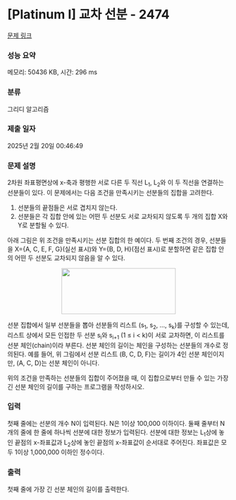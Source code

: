 # [Platinum I] 교차 선분 - 2474 

[문제 링크](https://www.acmicpc.net/problem/2474) 

### 성능 요약

메모리: 50436 KB, 시간: 296 ms

### 분류

그리디 알고리즘

### 제출 일자

2025년 2월 20일 00:46:49

### 문제 설명

<p>2차원 좌표평면상에 x-축과 평행한 서로 다른 두 직선 L<sub>1</sub>, L<sub>2</sub>와 이 두 직선을 연결하는 선분들이 있다. 이 문제에서는 다음 조건을 만족시키는 선분들의 집합을 고려한다.</p>

<ol>
	<li>선분들의 끝점들은 서로 겹치지 않는다. </li>
	<li>선분들은 각 집합 안에 있는 어떤 두 선분도 서로 교차되지 않도록 두 개의 집합 X와 Y로 분할될 수 있다.</li>
</ol>

<p>아래 그림은 위 조건을 만족시키는 선분 집합의 한 예이다. 두 번째 조건의 경우, 선분들을 X={A, C, E, F, G}(실선 표시)와 Y={B, D, H}(점선 표시)로 분할하면 같은 집합 안의 어떤 두 선분도 교차되지 않음을 알 수 있다.</p>

<p style="text-align: center;"><img alt="" src="https://upload.acmicpc.net/832ca4d9-b1eb-456b-adcf-bd8ed217fd9a/-/preview/" style="width: 259px; height: 104px;"></p>

<p>선분 집합에서 일부 선분들을 뽑아 선분들의 리스트 (s<sub>1</sub>, s<sub>2</sub>, ..., s<sub>k</sub>)를 구성할 수 있는데, 리스트 상에서 모든 인접한 두 선분 s<sub>i</sub>와 s<sub>i+1</sub> (1 ≤ i < k)이 서로 교차하면, 이 리스트를 선분 체인(chain)이라 부른다. 선분 체인의 길이는 체인을 구성하는 선분들의 개수로 정의된다. 예를 들어, 위 그림에서 선분 리스트 (B, C, D, F)는 길이가 4인 선분 체인이지만, (A, C, D)는 선분 체인이 아니다.</p>

<p>위의 조건을 만족하는 선분들의 집합이 주어졌을 때, 이 집합으로부터 만들 수 있는 가장 긴 선분 체인의 길이를 구하는 프로그램을 작성하시오.</p>

### 입력 

 <p>첫째 줄에는 선분의 개수 N이 입력된다. N은 1이상 100,000 이하이다. 둘째 줄부터 N개의 줄에 한 줄에 하나씩 선분에 대한 정보가 입력된다. 선분에 대한 정보는 L<sub>1</sub>상에 놓인 끝점의 x-좌표값과 L<sub>2</sub>상에 놓인 끝점의 x-좌표값이 순서대로 주어진다. 좌표값은 모두 1이상 1,000,000 이하인 정수이다. </p>

### 출력 

 <p>첫째 줄에 가장 긴 선분 체인의 길이를 출력한다.</p>

